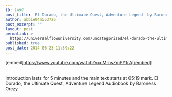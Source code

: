 ```yaml
---
ID: 1497
post_title: 'El Dorado, the Ultimate Quest, Adventure Legend  by Baroness Orczy'
author: abbie04m553726
post_excerpt: ""
layout: post
permalink: >
  https://universalflowuniversity.com/uncategorized/el-dorado-the-ultimate-quest-adventure-legend-by-baroness-orczy/
published: true
post_date: 2014-06-23 11:59:22
---
```

[embed]https://www.youtube.com/watch?v=cMmsZmPY1rA[/embed]</br></br>
<p>Introduction lasts for 5 minutes and the main text starts at 05:19 mark.
El Dorado, the Ultimate Quest, Adventure Legend Audiobook by Baroness Orczy</p>
